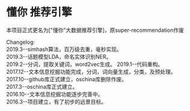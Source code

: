 # 懂你 推荐引擎
本项目正式更名为["懂你"大数据推荐引擎]，原super-recommendation作废  

Changelog:  
2019.3--simhash算法，百万级去重，毫秒实现。  
2019.3--话题模型LDA，命名实体识别NER。  
2019.2--分词，提取关键词，word2vec生成。
2019.1--代码重构。  
2017.12--文本信息挖掘功能完成，分词，词向量生成，分类，及预处理。  
2017.10--github库正式建立，oschina库删除作废。  
2017.3--oschina库正式建立。  
2016.10--文本信息挖掘功能逐步完善中。  
2016.3--项目建立，有了初步的远景目标。

